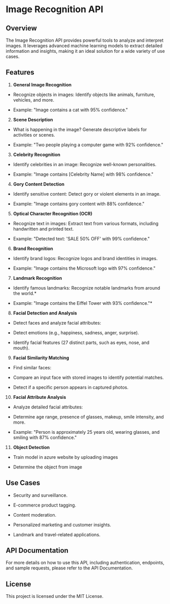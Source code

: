 # Image Recognition API

## Overview

The Image Recognition API provides powerful tools to analyze and interpret images. It leverages advanced machine learning models to extract detailed information and insights, making it an ideal solution for a wide variety of use cases.

## Features

1. **General Image Recognition**

* Recognize objects in images: Identify objects like animals, furniture, vehicles, and more.

* Example: "Image contains a cat with 95% confidence."

2. **Scene Description**

* What is happening in the image? Generate descriptive labels for activities or scenes.

* Example: "Two people playing a computer game with 92% confidence."

3. **Celebrity Recognition**

* Identify celebrities in an image: Recognize well-known personalities.

* Example: "Image contains [Celebrity Name] with 98% confidence."

4. **Gory Content Detection**

* Identify sensitive content: Detect gory or violent elements in an image.

* Example: "Image contains gory content with 88% confidence."

5. **Optical Character Recognition (OCR)**

* Recognize text in images: Extract text from various formats, including handwritten and printed text.

* Example: "Detected text: 'SALE 50% OFF' with 99% confidence."

6. **Brand Recognition**

* Identify brand logos: Recognize logos and brand identities in images.

* Example: "Image contains the Microsoft logo with 97% confidence."

7. **Landmark Recognition**

* Identify famous landmarks: Recognize notable landmarks from around the world.*

* Example: "Image contains the Eiffel Tower with 93% confidence."*

8. **Facial Detection and Analysis**

* Detect faces and analyze facial attributes:

* Detect emotions (e.g., happiness, sadness, anger, surprise).

* Identify facial features (27 distinct parts, such as eyes, nose, and mouth).

9. **Facial Similarity Matching**

* Find similar faces:

* Compare an input face with stored images to identify potential matches.

* Detect if a specific person appears in captured photos.

10. **Facial Attribute Analysis**

* Analyze detailed facial attributes:

* Determine age range, presence of glasses, makeup, smile intensity, and more.

* Example: "Person is approximately 25 years old, wearing glasses, and smiling with 87% confidence."
11. **Object Detection**

* Train model in azure website by uploading images

* Determine the object from image

## Use Cases

* Security and surveillance.

* E-commerce product tagging.

* Content moderation.

* Personalized marketing and customer insights.

* Landmark and travel-related applications.

## API Documentation

For more details on how to use this API, including authentication, endpoints, and sample requests, please refer to the API Documentation.

## License

This project is licensed under the MIT License.
